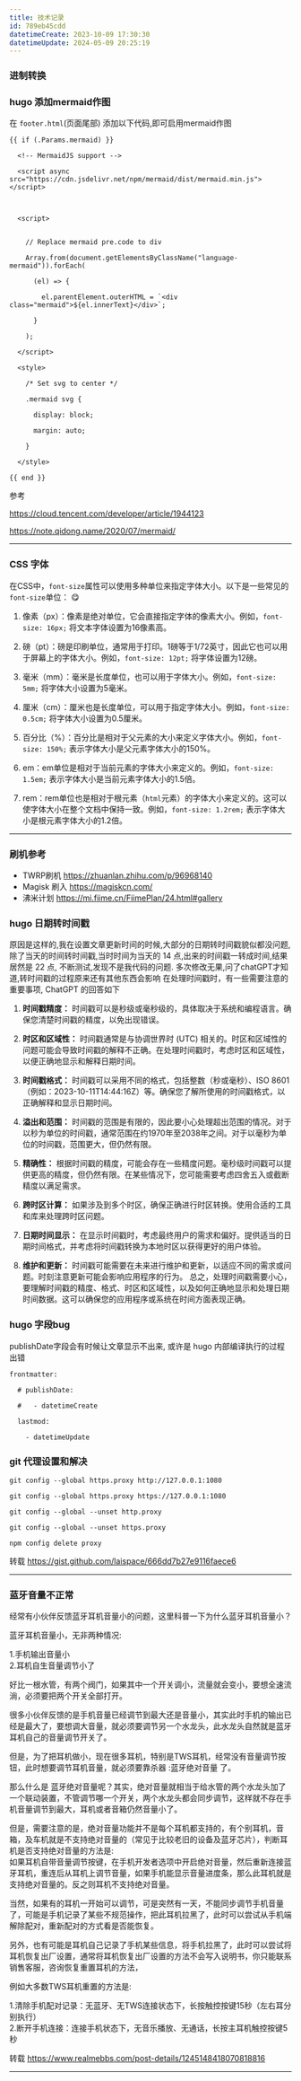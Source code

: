 ```yaml
---
title: 技术记录
id: 789eb45cdd
datetimeCreate: 2023-10-09 17:30:30
datetimeUpdate: 2024-05-09 20:25:19
---
```

### 进制转换


### hugo 添加mermaid作图
在 `footer.html`(页面尾部) 添加以下代码,即可启用mermaid作图
```
{{ if (.Params.mermaid) }}

  <!-- MermaidJS support -->

  <script async src="https://cdn.jsdelivr.net/npm/mermaid/dist/mermaid.min.js"></script>

  

  <script>


    // Replace mermaid pre.code to div

    Array.from(document.getElementsByClassName("language-mermaid")).forEach(

      (el) => {

        el.parentElement.outerHTML = `<div class="mermaid">${el.innerText}</div>`;

      }

    );

  </script>

  <style>

    /* Set svg to center */

    .mermaid svg {

      display: block;

      margin: auto;

    }

  </style>

{{ end }}
```
参考

https://cloud.tencent.com/developer/article/1944123

https://note.qidong.name/2020/07/mermaid/

---
### CSS 字体
在CSS中，`font-size`属性可以使用多种单位来指定字体大小。以下是一些常见的`font-size`单位：
😋
1. 像素（px）：像素是绝对单位，它会直接指定字体的像素大小。例如，`font-size: 16px;` 将文本字体设置为16像素高。

2. 磅（pt）：磅是印刷单位，通常用于打印。1磅等于1/72英寸，因此它也可以用于屏幕上的字体大小。例如，`font-size: 12pt;` 将字体设置为12磅。

3. 毫米（mm）：毫米是长度单位，也可以用于字体大小。例如，`font-size: 5mm;` 将字体大小设置为5毫米。

4. 厘米（cm）：厘米也是长度单位，可以用于指定字体大小。例如，`font-size: 0.5cm;` 将字体大小设置为0.5厘米。

5. 百分比（%）：百分比是相对于父元素的大小来定义字体大小。例如，`font-size: 150%;` 表示字体大小是父元素字体大小的150%。

6. em：em单位是相对于当前元素的字体大小来定义的。例如，`font-size: 1.5em;` 表示字体大小是当前元素字体大小的1.5倍。

7. rem：rem单位也是相对于根元素（`html`元素）的字体大小来定义的。这可以使字体大小在整个文档中保持一致。例如，`font-size: 1.2rem;` 表示字体大小是根元素字体大小的1.2倍。


---
### 刷机参考
- TWRP刷机 https://zhuanlan.zhihu.com/p/96968140
- Magisk 刷入 https://magiskcn.com/
- 沸米计划 https://mi.fiime.cn/FiimePlan/24.html#gallery
### hugo 日期转时间戳
原因是这样的,我在设置文章更新时间的时候,大部分的日期转时间戳貌似都没问题,除了当天的时间转时间戳,当时时间为当天的 14 点,出来的时间戳一转成时间,结果居然是 22 点, 不断测试,发现不是我代码的问题.
多次修改无果,问了chatGPT才知道,转时间戳的过程原来还有其他东西会影响
在处理时间戳时，有一些需要注意的重要事项, ChatGPT 的回答如下

1. **时间戳精度：** 时间戳可以是秒级或毫秒级的，具体取决于系统和编程语言。确保您清楚时间戳的精度，以免出现错误。
2. **时区和区域性：** 时间戳通常是与协调世界时 (UTC) 相关的。时区和区域性的问题可能会导致时间戳的解释不正确。在处理时间戳时，考虑时区和区域性，以便正确地显示和解释日期时间。
3. **时间戳格式：** 时间戳可以采用不同的格式，包括整数（秒或毫秒）、ISO 8601（例如：2023-10-11T14:44:16Z）等。确保您了解所使用的时间戳格式，以正确解释和显示日期时间。
4. **溢出和范围：** 时间戳的范围是有限的，因此要小心处理超出范围的情况。对于以秒为单位的时间戳，通常范围在约1970年至2038年之间。对于以毫秒为单位的时间戳，范围更大，但仍然有限。
5. **精确性：** 根据时间戳的精度，可能会存在一些精度问题。毫秒级时间戳可以提供更高的精度，但仍然有限。在某些情况下，您可能需要考虑四舍五入或截断精度以满足需求。
	
6. **跨时区计算：** 如果涉及到多个时区，确保正确进行时区转换。使用合适的工具和库来处理跨时区问题。
	
7. **日期时间显示：** 在显示时间戳时，考虑最终用户的需求和偏好。提供适当的日期时间格式，并考虑将时间戳转换为本地时区以获得更好的用户体验。
	
8. **维护和更新：** 时间戳可能需要在未来进行维护和更新，以适应不同的需求或问题。时刻注意更新可能会影响应用程序的行为。
	总之，处理时间戳需要小心，要理解时间戳的精度、格式、时区和区域性，以及如何正确地显示和处理日期时间数据。这可以确保您的应用程序或系统在时间方面表现正确。

### hugo 字段bug

publishDate字段会有时候让文章显示不出来, 或许是 hugo 内部编译执行的过程出错

```
frontmatter:

  # publishDate:

  #   - datetimeCreate

  lastmod:

    - datetimeUpdate
```
### git 代理设置和解决

```
git config --global https.proxy http://127.0.0.1:1080

git config --global https.proxy https://127.0.0.1:1080

git config --global --unset http.proxy

git config --global --unset https.proxy

npm config delete proxy
```

转载 https://gist.github.com/laispace/666dd7b27e9116faece6

---

### 蓝牙音量不正常
经常有小伙伴反馈蓝牙耳机音量小的问题，这里科普一下为什么蓝牙耳机音量小？  
  
蓝牙耳机音量小，无非两种情况:  
  
1.手机输出音量小  
2.耳机自生音量调节小了  
  
好比一根水管，有两个阀门，如果其中一个开关调小，流量就会变小，要想全速流淌，必须要把两个开关全部打开。  
  
很多小伙伴反馈的是手机音量已经调节到最大还是音量小，其实此时手机的输出已经是最大了，要想调大音量，就必须要调节另一个水龙头，此水龙头自然就是蓝牙耳机自己的音量调节开关了。  
  
但是，为了把耳机做小，现在很多耳机，特别是TWS耳机，经常没有音量调节按钮，此时想要调节耳机音量，就必须要靠杀器 :蓝牙绝对音量 了。  
  
那么什么是 蓝牙绝对音量呢？其实，绝对音量就相当于给水管的两个水龙头加了一个联动装置，不管调节哪一个开关，两个水龙头都会同步调节，这样就不存在手机音量调节到最大，耳机或者音箱仍然音量小了。  
  
但是，需要注意的是，绝对音量功能并不是每个耳机都支持的，有个别耳机，音箱，及车机就是不支持绝对音量的（常见于比较老旧的设备及蓝牙芯片），判断耳机是否支持绝对音量的方法是:  
如果耳机自带音量调节按键，在手机开发者选项中开启绝对音量，然后重新连接蓝牙耳机，重连后从耳机上调节音量，如果手机能显示音量进度条，那么此耳机就是支持绝对音量的。反之则耳机不支持绝对音量。  
  
当然，如果有的耳机一开始可以调节，可是突然有一天，不能同步调节手机音量了，可能是手机记录了某些不规范操作，把此耳机拉黑了，此时可以尝试从手机端解除配对，重新配对的方式看是否能恢复。  
  
另外，也有可能是耳机自己记录了手机某些信息，将手机拉黑了，此时可以尝试将耳机恢复出厂设置，通常将耳机恢复出厂设置的方法不会写入说明书，你只能联系销售客服，咨询恢复重置耳机的方法，  
  
例如大多数TWS耳机重置的方法是:  
  
  
1.清除手机配对记录：无蓝牙、无TWS连接状态下，长按触控按键15秒（左右耳分别执行）  
2.断开手机连接：连接手机状态下，无音乐播放、无通话，长按主耳机触控按键5秒

转载 https://www.realmebbs.com/post-details/1245148418070818816

---
